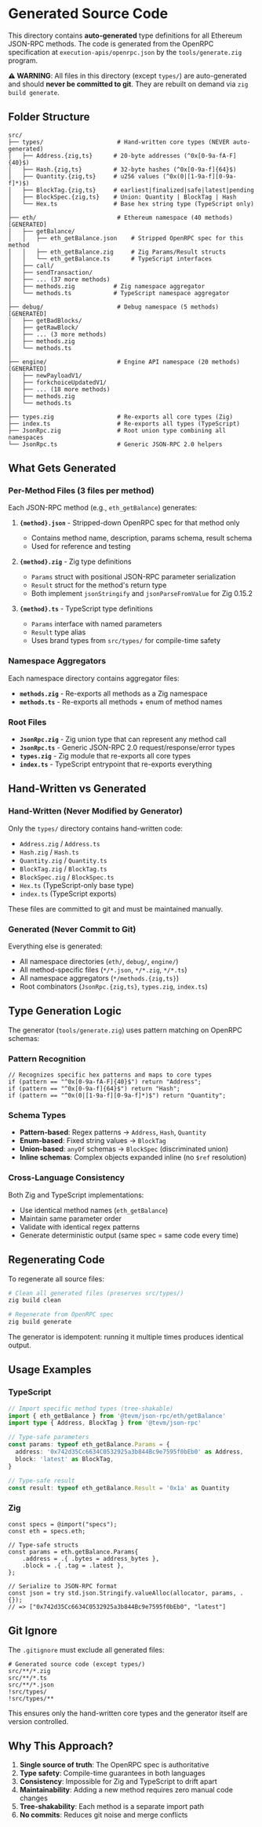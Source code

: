 # Generated Source Code

This directory contains **auto-generated** type definitions for all Ethereum JSON-RPC methods. The code is generated from the OpenRPC specification at `execution-apis/openrpc.json` by the `tools/generate.zig` program.

**⚠️ WARNING**: All files in this directory (except `types/`) are auto-generated and should **never be committed to git**. They are rebuilt on demand via `zig build generate`.

## Folder Structure

```
src/
├── types/                     # Hand-written core types (NEVER auto-generated)
│   ├── Address.{zig,ts}      # 20-byte addresses (^0x[0-9a-fA-F]{40}$)
│   ├── Hash.{zig,ts}         # 32-byte hashes (^0x[0-9a-f]{64}$)
│   ├── Quantity.{zig,ts}     # u256 values (^0x(0|[1-9a-f][0-9a-f]*)$)
│   ├── BlockTag.{zig,ts}     # earliest|finalized|safe|latest|pending
│   ├── BlockSpec.{zig,ts}    # Union: Quantity | BlockTag | Hash
│   └── Hex.ts                # Base hex string type (TypeScript only)
│
├── eth/                       # Ethereum namespace (40 methods) [GENERATED]
│   ├── getBalance/
│   │   ├── eth_getBalance.json    # Stripped OpenRPC spec for this method
│   │   ├── eth_getBalance.zig     # Zig Params/Result structs
│   │   └── eth_getBalance.ts      # TypeScript interfaces
│   ├── call/
│   ├── sendTransaction/
│   ├── ... (37 more methods)
│   ├── methods.zig           # Zig namespace aggregator
│   └── methods.ts            # TypeScript namespace aggregator
│
├── debug/                     # Debug namespace (5 methods) [GENERATED]
│   ├── getBadBlocks/
│   ├── getRawBlock/
│   ├── ... (3 more methods)
│   ├── methods.zig
│   └── methods.ts
│
├── engine/                    # Engine API namespace (20 methods) [GENERATED]
│   ├── newPayloadV1/
│   ├── forkchoiceUpdatedV1/
│   ├── ... (18 more methods)
│   ├── methods.zig
│   └── methods.ts
│
├── types.zig                  # Re-exports all core types (Zig)
├── index.ts                   # Re-exports all types (TypeScript)
├── JsonRpc.zig                # Root union type combining all namespaces
└── JsonRpc.ts                 # Generic JSON-RPC 2.0 helpers
```

## What Gets Generated

### Per-Method Files (3 files per method)

Each JSON-RPC method (e.g., `eth_getBalance`) generates:

1. **`{method}.json`** - Stripped-down OpenRPC spec for that method only
   - Contains method name, description, params schema, result schema
   - Used for reference and testing

2. **`{method}.zig`** - Zig type definitions
   - `Params` struct with positional JSON-RPC parameter serialization
   - `Result` struct for the method's return type
   - Both implement `jsonStringify` and `jsonParseFromValue` for Zig 0.15.2

3. **`{method}.ts`** - TypeScript type definitions
   - `Params` interface with named parameters
   - `Result` type alias
   - Uses brand types from `src/types/` for compile-time safety

### Namespace Aggregators

Each namespace directory contains aggregator files:

- **`methods.zig`** - Re-exports all methods as a Zig namespace
- **`methods.ts`** - Re-exports all methods + enum of method names

### Root Files

- **`JsonRpc.zig`** - Zig union type that can represent any method call
- **`JsonRpc.ts`** - Generic JSON-RPC 2.0 request/response/error types
- **`types.zig`** - Zig module that re-exports all core types
- **`index.ts`** - TypeScript entrypoint that re-exports everything

## Hand-Written vs Generated

### Hand-Written (Never Modified by Generator)

Only the `types/` directory contains hand-written code:

- `Address.zig` / `Address.ts`
- `Hash.zig` / `Hash.ts`
- `Quantity.zig` / `Quantity.ts`
- `BlockTag.zig` / `BlockTag.ts`
- `BlockSpec.zig` / `BlockSpec.ts`
- `Hex.ts` (TypeScript-only base type)
- `index.ts` (TypeScript exports)

These files are committed to git and must be maintained manually.

### Generated (Never Commit to Git)

Everything else is generated:

- All namespace directories (`eth/`, `debug/`, `engine/`)
- All method-specific files (`*/*.json`, `*/*.zig`, `*/*.ts`)
- All namespace aggregators (`*/methods.{zig,ts}`)
- Root combinators (`JsonRpc.{zig,ts}`, `types.zig`, `index.ts`)

## Type Generation Logic

The generator (`tools/generate.zig`) uses pattern matching on OpenRPC schemas:

### Pattern Recognition

```zig
// Recognizes specific hex patterns and maps to core types
if (pattern == "^0x[0-9a-fA-F]{40}$") return "Address";
if (pattern == "^0x[0-9a-f]{64}$") return "Hash";
if (pattern == "^0x(0|[1-9a-f][0-9a-f]*)$") return "Quantity";
```

### Schema Types

- **Pattern-based**: Regex patterns → `Address`, `Hash`, `Quantity`
- **Enum-based**: Fixed string values → `BlockTag`
- **Union-based**: `anyOf` schemas → `BlockSpec` (discriminated union)
- **Inline schemas**: Complex objects expanded inline (no `$ref` resolution)

### Cross-Language Consistency

Both Zig and TypeScript implementations:
- Use identical method names (`eth_getBalance`)
- Maintain same parameter order
- Validate with identical regex patterns
- Generate deterministic output (same spec = same code every time)

## Regenerating Code

To regenerate all source files:

```bash
# Clean all generated files (preserves src/types/)
zig build clean

# Regenerate from OpenRPC spec
zig build generate
```

The generator is idempotent: running it multiple times produces identical output.

## Usage Examples

### TypeScript

```typescript
// Import specific method types (tree-shakable)
import { eth_getBalance } from '@tevm/json-rpc/eth/getBalance'
import type { Address, BlockTag } from '@tevm/json-rpc'

// Type-safe parameters
const params: typeof eth_getBalance.Params = {
  address: '0x742d35Cc6634C0532925a3b844Bc9e7595f0bEb0' as Address,
  block: 'latest' as BlockTag,
}

// Type-safe result
const result: typeof eth_getBalance.Result = '0x1a' as Quantity
```

### Zig

```zig
const specs = @import("specs");
const eth = specs.eth;

// Type-safe structs
const params = eth.getBalance.Params{
    .address = .{ .bytes = address_bytes },
    .block = .{ .tag = .latest },
};

// Serialize to JSON-RPC format
const json = try std.json.Stringify.valueAlloc(allocator, params, .{});
// => ["0x742d35Cc6634C0532925a3b844Bc9e7595f0bEb0", "latest"]
```

## Git Ignore

The `.gitignore` must exclude all generated files:

```gitignore
# Generated source code (except types/)
src/**/*.zig
src/**/*.ts
src/**/*.json
!src/types/
!src/types/**
```

This ensures only the hand-written core types and the generator itself are version controlled.

## Why This Approach?

1. **Single source of truth**: The OpenRPC spec is authoritative
2. **Type safety**: Compile-time guarantees in both languages
3. **Consistency**: Impossible for Zig and TypeScript to drift apart
4. **Maintainability**: Adding a new method requires zero manual code changes
5. **Tree-shakability**: Each method is a separate import path
6. **No commits**: Reduces git noise and merge conflicts
